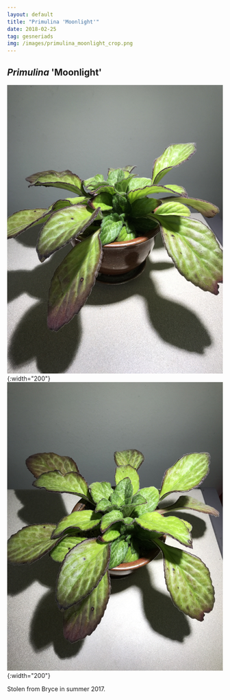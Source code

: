 ```yaml
---
layout: default
title: "Primulina 'Moonlight'"
date: 2018-02-25
tag: gesneriads
img: /images/primulina_moonlight_crop.png
---
```


## _Primulina_ 'Moonlight'

![Primulina 'Moonlight'](/images/primulina_moonlight_1.png){:width="200"}
![Primulina 'Moonlight'](/images/primulina_moonlight_2.png){:width="200"}

Stolen from Bryce in summer 2017. 
